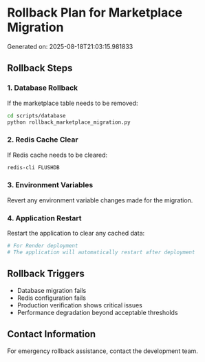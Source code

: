 # Rollback Plan for Marketplace Migration
Generated on: 2025-08-18T21:03:15.981833

## Rollback Steps

### 1. Database Rollback
If the marketplace table needs to be removed:
```bash
cd scripts/database
python rollback_marketplace_migration.py
```

### 2. Redis Cache Clear
If Redis cache needs to be cleared:
```bash
redis-cli FLUSHDB
```

### 3. Environment Variables
Revert any environment variable changes made for the migration.

### 4. Application Restart
Restart the application to clear any cached data:
```bash
# For Render deployment
# The application will automatically restart after deployment
```

## Rollback Triggers
- Database migration fails
- Redis configuration fails
- Production verification shows critical issues
- Performance degradation beyond acceptable thresholds

## Contact Information
For emergency rollback assistance, contact the development team.
